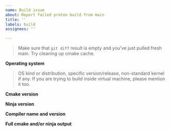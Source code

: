 ```yaml
---
name: Build issue
about: Report failed proton build from main
title: ''
labels: build
assignees: ''

---
```


> Make sure that `git diff` result is empty and you've just pulled fresh main. Try cleaning up cmake cache.

**Operating system**

> OS kind or distribution, specific version/release, non-standard kernel if any. If you are trying to build inside virtual machine, please mention it too.

**Cmake version**

**Ninja version**

**Compiler name and version**

**Full cmake and/or ninja output**
